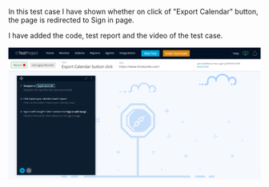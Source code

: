 In this test case I have shown whether on click of "Export Calendar" button, the page is redirected to Sign in page.

I have added the code, test report and the video of the test case.

<img src="/Marketing Website/Export Calendar Button Click/Export Calendar Button.PNG">

